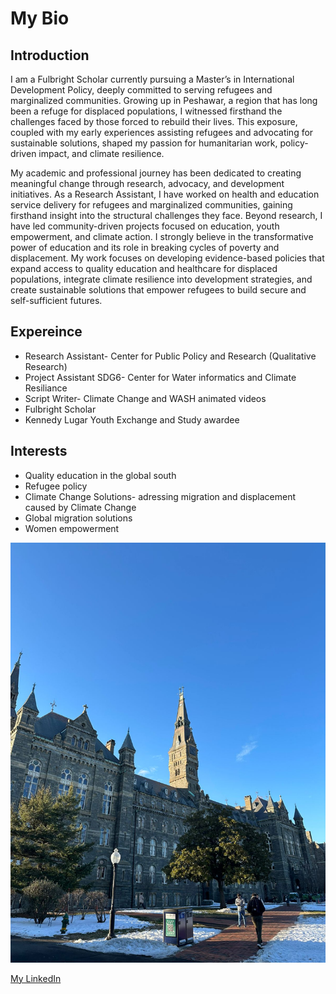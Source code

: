 # My Bio 

## Introduction

I am a Fulbright Scholar currently pursuing a Master’s in International Development Policy, deeply committed to serving refugees and marginalized communities. Growing up in Peshawar, a region that has long been a refuge for displaced populations, I witnessed firsthand the challenges faced by those forced to rebuild their lives. This exposure, coupled with my early experiences assisting refugees and advocating for sustainable solutions, shaped my passion for humanitarian work, policy-driven impact, and climate resilience.

My academic and professional journey has been dedicated to creating meaningful change through research, advocacy, and development initiatives. As a Research Assistant, I have worked on health and education service delivery for refugees and marginalized communities, gaining firsthand insight into the structural challenges they face. Beyond research, I have led community-driven projects focused on education, youth empowerment, and climate action. I strongly believe in the transformative power of education and its role in breaking cycles of poverty and displacement. My work focuses on developing evidence-based policies that expand access to quality education and healthcare for displaced populations, integrate climate resilience into development strategies, and create sustainable solutions that empower refugees to build secure and self-sufficient futures.

## Expereince 
- Research Assistant- Center for Public Policy and Research (Qualitative Research)
- Project Assistant SDG6- Center for Water informatics and Climate Resiliance 
- Script Writer- Climate Change and WASH animated videos 
- Fulbright Scholar 
- Kennedy Lugar Youth Exchange and Study awardee 


## Interests
- Quality education in the global south 
- Refugee policy
- Climate Change Solutions- adressing migration and displacement caused by Climate Change 
- Global migration solutions
- Women empowerment


![WhatsApp Image](https://github.com/gui2de/ppol6818-mk2417/raw/main/WhatsApp%20Image%202025-01-28%20at%2012.15.37%20AM.jpeg)



[My LinkedIn](https://www.linkedin.com/in/mehria-khan-91197521a?utm_source=share&utm_campaign=share_via&utm_content=profile&utm_medium=ios_app)




